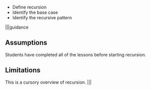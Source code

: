 * Define recursion
* Identify the base case
* Identify the recursive pattern

|||guidance
## Assumptions
Students have completed all of the lessons before starting recursion. 

## Limitations
This is a cursory overview of recursion.
|||
